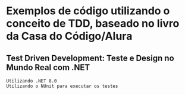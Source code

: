 # Exemplos de código utilizando o conceito de TDD, baseado no livro da Casa do Código/Alura
## Test Driven Development: Teste e Design no Mundo Real com .NET 

````
Utilizando .NET 8.0
Utilizando o NUnit para executar os testes
````
